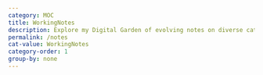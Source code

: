 ```yaml
---
category: MOC
title: WorkingNotes
description: Explore my Digital Garden of evolving notes on diverse categorys, waiting to bloom over time.
permalink: /notes
cat-value: WorkingNotes
category-order: 1
group-by: none
---
```


